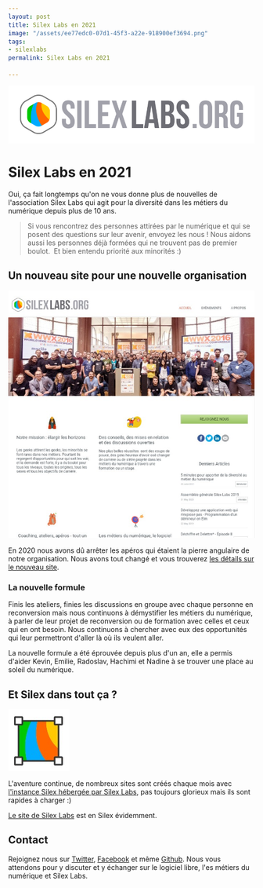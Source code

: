```yaml
---
layout: post
title: Silex Labs en 2021
image: "/assets/ee77edc0-07d1-45f3-a22e-918900ef3694.png"
tags:
- silexlabs
permalink: Silex Labs en 2021

---
```

![](/assets/ee77edc0-07d1-45f3-a22e-918900ef3694.png)

# Silex Labs en 2021

Oui, ça fait longtemps qu'on ne vous donne plus de nouvelles de l'association Silex Labs qui agit pour la diversité dans les métiers du numérique depuis plus de 10 ans.

> Si vous rencontrez des personnes attirées par le numérique et qui se posent des questions sur leur avenir, envoyez les nous ! Nous aidons aussi les personnes déjà formées qui ne trouvent pas de premier boulot.  Et bien entendu priorité aux minorités :)

## Un nouveau site pour une nouvelle organisation

![](/assets/a4af651e-9261-9e13-da56-3ed367247c58.png)

En 2020 nous avons dû arrêter les apéros qui étaient la pierre angulaire de notre organisation. Nous avons tout changé et vous trouverez [les détails sur le nouveau site](https://www.silexlabs.org "le nouveau site de l'association silex Labs").

### La nouvelle formule

Finis les ateliers, finies les discussions en groupe avec chaque personne en reconversion mais nous continuons à démystifier les métiers du numérique, à parler de leur projet de reconversion ou de formation avec celles et ceux qui en ont besoin. Nous continuons à chercher avec eux des opportunités qui leur permettront d'aller là où ils veulent aller.

La nouvelle formule a été éprouvée depuis plus d'un an, elle a permis d'aider Kevin, Emilie, Radoslav, Hachimi et Nadine à se trouver une place au soleil du numérique.

## Et Silex dans tout ça ?

![](/assets/b49bb3f2-80ab-7b37-0aae-261feadaf4bc.jpg)

L'aventure continue, de nombreux sites sont créés chaque mois avec [l'instance Silex hébergée par Silex Labs](https://www.silex.me/instances/ "instance Silex hébergée par Silex Labs"), pas toujours glorieux mais ils sont rapides à charger :)

[Le site de Silex Labs](https://www.silexlabs.org "Le site de Silex Labs") est en Silex évidemment.

## Contact

Rejoignez nous sur [Twitter](https://twitter.com/silexlabs "silex labs sur Twitter"), [Facebook](https://facebook.com/silexlabs/ "silex Labs sur Facebook") et même [Github](https://github.com/silexlabs "silex labs sur GitHub"). Nous vous attendons pour y discuter et y échanger sur le logiciel libre, l'es métiers du numérique et Silex Labs.